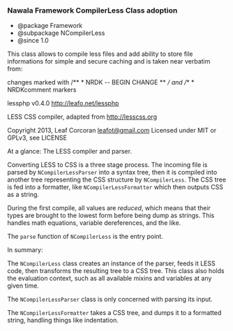 ### Nawala Framework CompilerLess Class adoption
- @package       Framework
- @subpackage    NCompilerLess
- @since         1.0
 
This class allows to compile less files and add ability to store file informations for simple and
secure caching and is taken near verbatim from:

changes marked with /** * NRDK -- BEGIN CHANGE ** */ and /** * NRDKcomment markers

lessphp v0.4.0
http://leafo.net/lessphp

LESS CSS compiler, adapted from http://lesscss.org

Copyright 2013, Leaf Corcoran <leafot@gmail.com>
Licensed under MIT or GPLv3, see LICENSE
 
At a glance:
The LESS compiler and parser.

Converting LESS to CSS is a three stage process. The incoming file is parsed
by `NCompilerLessParser` into a syntax tree, then it is compiled into another tree
representing the CSS structure by `NCompilerLess`. The CSS tree is fed into a
formatter, like `NCompilerLessFormatter` which then outputs CSS as a string.

During the first compile, all values are *reduced*, which means that their
types are brought to the lowest form before being dump as strings. This
handles math equations, variable dereferences, and the like.

The `parse` function of `NCompilerLess` is the entry point.

In summary:

The `NCompilerLess` class creates an instance of the parser, feeds it LESS code,
then transforms the resulting tree to a CSS tree. This class also holds the
evaluation context, such as all available mixins and variables at any given
time.

The `NCompilerLessParser` class is only concerned with parsing its input.

The `NCompilerLessFormatter` takes a CSS tree, and dumps it to a formatted string,
handling things like indentation.
